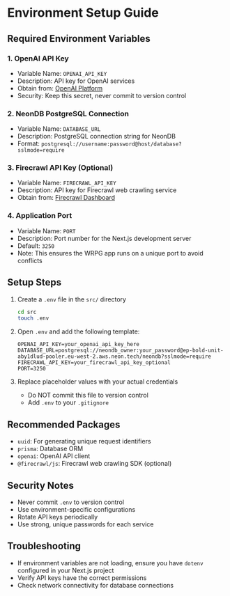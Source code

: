 # Environment Setup Guide

## Required Environment Variables

### 1. OpenAI API Key
- Variable Name: `OPENAI_API_KEY`
- Description: API key for OpenAI services
- Obtain from: [OpenAI Platform](https://platform.openai.com/account/api-keys)
- Security: Keep this secret, never commit to version control

### 2. NeonDB PostgreSQL Connection
- Variable Name: `DATABASE_URL`
- Description: PostgreSQL connection string for NeonDB
- Format: `postgresql://username:password@host/database?sslmode=require`

### 3. Firecrawl API Key (Optional)
- Variable Name: `FIRECRAWL_API_KEY`
- Description: API key for Firecrawl web crawling service
- Obtain from: [Firecrawl Dashboard](https://www.firecrawl.dev)

### 4. Application Port
- Variable Name: `PORT`
- Description: Port number for the Next.js development server
- Default: `3250`
- Note: This ensures the WRPG app runs on a unique port to avoid conflicts

## Setup Steps

1. Create a `.env` file in the `src/` directory
   ```bash
   cd src
   touch .env
   ```

2. Open `.env` and add the following template:
   ```
   OPENAI_API_KEY=your_openai_api_key_here
   DATABASE_URL=postgresql://neondb_owner:your_password@ep-bold-unit-aby1dlud-pooler.eu-west-2.aws.neon.tech/neondb?sslmode=require
   FIRECRAWL_API_KEY=your_firecrawl_api_key_optional
   PORT=3250
   ```

3. Replace placeholder values with your actual credentials
   - Do NOT commit this file to version control
   - Add `.env` to your `.gitignore`

## Recommended Packages
- `uuid`: For generating unique request identifiers
- `prisma`: Database ORM
- `openai`: OpenAI API client
- `@firecrawl/js`: Firecrawl web crawling SDK (optional)

## Security Notes
- Never commit `.env` to version control
- Use environment-specific configurations
- Rotate API keys periodically
- Use strong, unique passwords for each service

## Troubleshooting
- If environment variables are not loading, ensure you have `dotenv` configured in your Next.js project
- Verify API keys have the correct permissions
- Check network connectivity for database connections